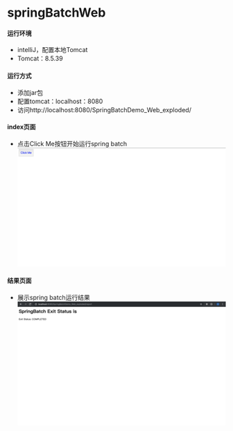 # springBatchWeb
#### 运行环境
 - intelliJ，配置本地Tomcat
 - Tomcat：8.5.39
#### 运行方式
 - 添加jar包
 - 配置tomcat：localhost：8080
 - 访问http://localhost:8080/SpringBatchDemo_Web_exploded/
#### index页面
 - 点击Click Me按钮开始运行spring batch
 ![index](posts/index.png)
#### 结果页面
 - 展示spring batch运行结果
 ![report](posts/report.png)
